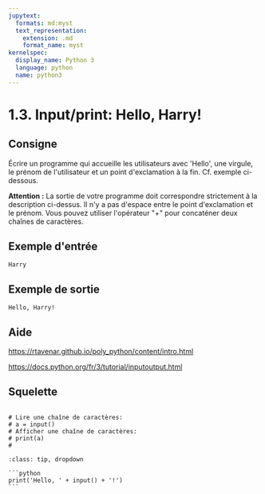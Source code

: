 ```yaml
---
jupytext:
  formats: md:myst
  text_representation:
    extension: .md
    format_name: myst
kernelspec:
  display_name: Python 3
  language: python
  name: python3
---
```


# 1.3. Input/print: Hello, Harry!

## Consigne

Écrire un programme qui accueille les utilisateurs avec 'Hello', une virgule, le prénom de l'utilisateur et un point d'exclamation à la fin. Cf. exemple ci-dessous.

**Attention :** La sortie de votre programme doit correspondre strictement à la description ci-dessus. Il n'y a pas d'espace entre le point d'exclamation et le prénom. Vous pouvez utiliser l'opérateur "+" pour concaténer deux chaînes de caractères.

## Exemple d'entrée

```
Harry
```

## Exemple de sortie

```
Hello, Harry!
```

## Aide

https://rtavenar.github.io/poly_python/content/intro.html

https://docs.python.org/fr/3/tutorial/inputoutput.html

## Squelette

```{code-cell} ipython3

# Lire une chaîne de caractères:
# a = input()
# Afficher une chaîne de caractères:
# print(a)
# 
```

````{admonition} Cliquez ici pour voir la solution
:class: tip, dropdown

```python
print('Hello, ' + input() + '!')
```
````
